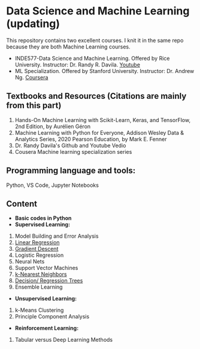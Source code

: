 # Data Science and Machine Learning (updating)

This repository contains two excellent courses. I knit it in the same repo because they are both Machine Learning courses.  
- INDE577-Data Science and Machine Learning. Offered by Rice University. Instructor: Dr. Randy R. Davila.   [Youtube](https://www.youtube.com/c/drrandydavila)
- ML Specialization. Offered by Stanford University.   Instructor: Dr. Andrew Ng.    [Coursera](https://www.coursera.org/specializations/machine-learning-introduction?utm_medium=sem&utm_source=gg&utm_campaign=B2C_NAMER_machine-learning-introduction_stanford_FTCOF_specializations_country-US&campaignid=685340575&adgroupid=146515176429&device=c&keyword=&matchtype=&network=g&devicemodel=&adposition=&creativeid=650958766230&hide_mobile_promo&gclid=Cj0KCQjwiZqhBhCJARIsACHHEH9nwJVzEpaVfK2pcMPZfVVcVQuOmHyVZQU0ldwW-6g3w31bffWwYKMaAiX6EALw_wcB)  

## Textbooks and Resources (Citations are mainly from this part)
1. Hands-On Machine Learning with Scikit-Learn, Keras, and TensorFlow, 2nd Edition, by Aurélien Géron  
2. Machine Learning with Python for Everyone, Addison Wesley Data & Analytics Series, 2020 Pearson Education, by Mark E. Fenner  
3. Dr. Randy Davila's Github and Youtube Vedio
4. Cousera Machine learning specialization series

## Programming language and tools:
Python, VS Code, Jupyter Notebooks  

## Content 
- **Basic codes in Python**  
- **Supervised Learning:**
1. Model Building and Error Analysis
2. [Linear Regression]()
3. [Gradient Descent]()
4. Logistic Regression
5. Neural Nets
6. Support Vector Machines
7. [k-Nearest Neighbors]()
8. [Decision/ Regression Trees]()
9. Ensemble Learning  
- **Unsupervised Learning:**
1. k-Means Clustering
2. Principle Component Analysis
- **Reinforcement Learning:**  
1. Tabular versus Deep Learning Methods
